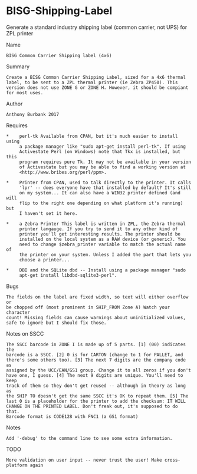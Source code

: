 # BISG-Shipping-Label
Generate a standard industry shipping label (common carrier, not UPS) for ZPL printer

Name

    BISG Common Carrier Shipping label (4x6)

Summary

    Create a BISG Common Carrier Shipping Label, sized for a 4x6 thermal
    label, to be sent to a ZPL thermal printer (ie Zebra ZP450). This
    version does not use ZONE G or ZONE H. However, it should be compiant
    for most uses.

Author

    Anthony Burbank 2017

  Requires
  
    *    perl-tk Available from CPAN, but it's much easier to install using
         a package manager like "sudo apt-get install perl-tk". If using
         Activestate Perl (on Windows) note that Tkx is installed, but this
         program requires pure Tk. It may not be available in your version
         of Activestate but you may be able to find a working version at
         <http://www.bribes.org/perl/ppm>.

    *    Printer from CPAN, used to talk directly to the printer. It calls
         'lpr' -- does everyone have that installed by default? It's still
         on my system... It can also have a WIN32 printer defined (and will
         flip to the right one depending on what platform it's running) but
         I haven't set it here.

    *    a Zebra Printer This label is written in ZPL, the Zebra thermal
         printer langauge. If you try to send it to any other kind of
         printer you'll get interesting results. The printer should be
         installed on the local system as a RAW device (or generic). You
         need to change $zebra_printer variable to match the actual name of
         the printer on your system. Unless I added the part that lets you
         choose a printer...

    *    DBI and the SQLite dbd -- Install using a package manager "sudo
         apt-get install libdbd-sqlite3-perl".

Bugs

    The fields on the label are fixed width, so text will either overflow or
    be chopped off (most prominent in SHIP_FROM Zone A) Watch your character
    count! Missing fields can cause warnings about uninitialized values,
    safe to ignore but I should fix those.

Notes on SSCC

    The SSCC barcode in ZONE I is made up of 5 parts. [1] (00) indicates the
    barcode is a SSCC. [2] 0 is for CARTON (change to 1 for PALLET, and
    there's some others too). [3] The next 7 digits are the company code as
    assigned by the UCC/EAN/GS1 group. Change it to all zeros if you don't
    have one, I guess. [4] The next 9 digits are unique. You'll need to keep
    track of them so they don't get reused -- although in theory as long as
    the SHIP TO doesn't get the same SSCC it's OK to repeat them. [5] The
    last 0 is a placeholder for the printer to add the checksum: IT WILL
    CHANGE ON THE PRINTED LABEL. Don't freak out, it's supposed to do that.
    Barcode format is CODE128 with FNC1 (a GS1 format)

Notes

    Add '-debug' to the command line to see some extra information.

TODO

    More validation on user input -- never trust the user! Make cross-platform again
